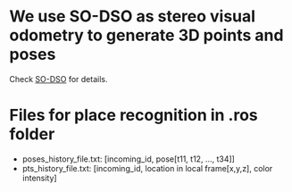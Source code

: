 # We use SO-DSO as stereo visual odometry to generate 3D points and poses
Check [SO-DSO](https://github.com/jiawei-mo/scale_optimization) for details.

# Files for place recognition in .ros folder
- poses_history_file.txt: [incoming_id, pose[t11, t12, ..., t34]]
- pts_history_file.txt: [incoming_id, location in local frame[x,y,z], color intensity]
